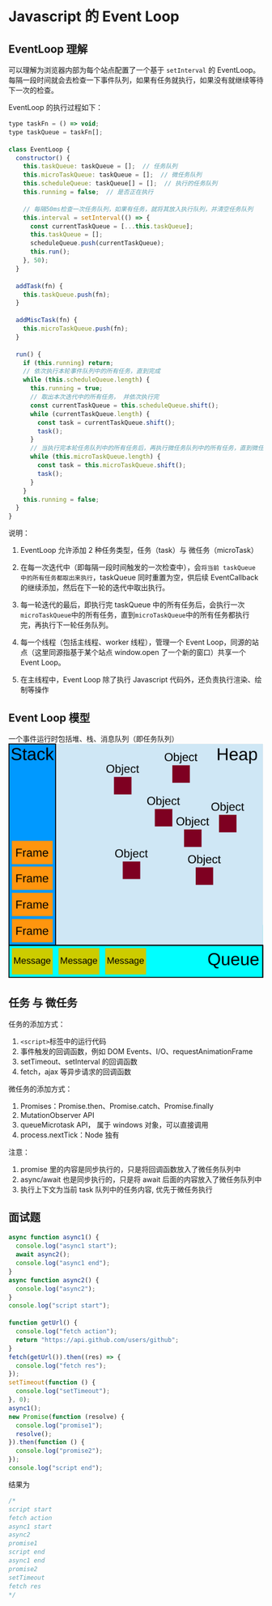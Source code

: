 # Javascript 的 Event Loop

## EventLoop 理解

可以理解为浏览器内部为每个站点配置了一个基于 `setInterval` 的 EventLoop。每隔一段时间就会去检查一下事件队列，如果有任务就执行，如果没有就继续等待下一次的检查。

EventLoop 的执行过程如下：

```js
type taskFn = () => void;
type taskQueue = taskFn[];

class EventLoop {
  constructor() {
    this.taskQueue: taskQueue = [];  // 任务队列
    this.microTaskQueue: taskQueue = [];  // 微任务队列
    this.scheduleQueue: taskQueue[] = [];  // 执行的任务队列
    this.running = false;  // 是否正在执行

    // 每隔50ms检查一次任务队列，如果有任务，就将其放入执行队列，并清空任务队列
    this.interval = setInterval(() => {
      const currentTaskQueue = [...this.taskQueue];
      this.taskQueue = [];
      scheduleQueue.push(currentTaskQueue);
      this.run();
    }, 50);
  }

  addTask(fn) {
    this.taskQueue.push(fn);
  }

  addMiscTask(fn) {
    this.microTaskQueue.push(fn);
  }

  run() {
    if (this.running) return;
    // 依次执行本轮事件队列中的所有任务，直到完成
    while (this.scheduleQueue.length) {
      this.running = true;
      // 取出本次迭代中的所有任务， 并依次执行完
      const currentTaskQueue = this.scheduleQueue.shift();
      while (currentTaskQueue.length) {
        const task = currentTaskQueue.shift();
        task();
      }
      // 当执行完本轮任务队列中的所有任务后，再执行微任务队列中的所有任务，直到微任务队列中的所有任务都执行完，再执行下一轮任务队列
      while (this.microTaskQueue.length) {
        const task = this.microTaskQueue.shift();
        task();
      }
    }
    this.running = false;
  }
}
```

说明：

1. EventLoop 允许添加 2 种任务类型，任务（task）与 微任务（microTask）

2. 在每一次迭代中（即每隔一段时间触发的一次检查中），会`将当前 taskQueue 中的所有任务都取出来执行`，taskQueue 同时重置为空，供后续 EventCallback 的继续添加，然后在下一轮的迭代中取出执行。

3. 每一轮迭代的最后，即执行完 taskQueue 中的所有任务后，会执行一次`microTaskQueue`中的所有任务，直到`microTaskQueue`中的所有任务都执行完，再执行下一轮任务队列。

4. 每一个线程（包括主线程、worker 线程），管理一个 Event Loop，同源的站点（这里同源指基于某个站点 window.open 了一个新的窗口）共享一个 Event Loop。

5. 在主线程中，Event Loop 除了执行 Javascript 代码外，还负责执行渲染、绘制等操作

## Event Loop 模型

一个事件运行时包括堆、栈、消息队列（即任务队列）
![](https://raw.githubusercontent.com/yangin/code-assets/fd96ea09b8d8045543cbf49e80b0e3dd27f03bb0/blog/event-loop/1-1.svg)

## 任务 与 微任务

任务的添加方式：

1. `<script>`标签中的运行代码
2. 事件触发的回调函数，例如 DOM Events、I/O、requestAnimationFrame
3. setTimeout、setInterval 的回调函数
4. fetch，ajax 等异步请求的回调函数

微任务的添加方式：

1. Promises：Promise.then、Promise.catch、Promise.finally
2. MutationObserver API
3. queueMicrotask API， 属于 windows 对象，可以直接调用
4. process.nextTick：Node 独有

注意：

1. promise 里的内容是同步执行的，只是将回调函数放入了微任务队列中
2. async/await 也是同步执行的，只是将 await 后面的内容放入了微任务队列中
3. 执行上下文为当前 task 队列中的任务内容, 优先于微任务执行

## 面试题

```js
async function async1() {
  console.log("async1 start");
  await async2();
  console.log("async1 end");
}
async function async2() {
  console.log("async2");
}
console.log("script start");

function getUrl() {
  console.log("fetch action");
  return "https://api.github.com/users/github";
}
fetch(getUrl()).then((res) => {
  console.log("fetch res");
});
setTimeout(function () {
  console.log("setTimeout");
}, 0);
async1();
new Promise(function (resolve) {
  console.log("promise1");
  resolve();
}).then(function () {
  console.log("promise2");
});
console.log("script end");
```

结果为

```js
/*
script start
fetch action
async1 start
async2
promise1
script end
async1 end
promise2
setTimeout
fetch res
*/
```
